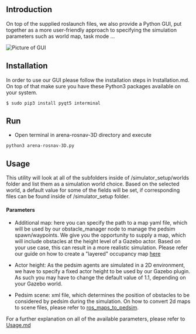 ## Introduction
On top of the supplied roslaunch files, we also provide a Python GUI, put together as a more user-friendly approach to specifying the simulation parameters such as world map, task mode ...

![Picture of GUI](https://i.ibb.co/3C4XZjx/Screenshot-20211020-184556.png)
## Installation
In order to use our GUI please follow the installation steps in Installation.md. On top of that make sure you have these Python3 packages available on your system.

    $ sudo pip3 install pyqt5 interminal
    
## Run

  - Open terminal in arena-rosnav-3D directory and execute
  ``` 
python3 arena-rosnav-3D.py
  ```  

## Usage

This utility will look at all of the subfolders inside of /simulator_setup/worlds folder and list them as a simulation world choice.
Based on the selected world, a default value for some of the fields will be set, if corresponding files can be found inside of /simulator_setup folder. 

#### Parameters
- Additional map: here you can specify the path to a map yaml file, which will be used by our obstacle_manager node to manage the pedsim spawn/waypoints.
We give you the opportunity to supply a map, which will include obstacles at the height level of a Gazebo actor. Based on your use case, this can result in a more realistic simulation.
Please refer our guide on how to create a "layered" occupancy map [here](https://github.com/Jacenty00/gazebo_ros_2Dmap_plugin)

- Actor height: As the pedsim agents are simulated in a 2D environment, we have to specify a fixed actor height to be used by our Gazebo plugin. As such you may have to change the default value of 1.1, depending on your Gazebo world.

- Pedsim scene: xml file, which determines the position of obstacles to be considered by pedsim during the simulation. On how to convert 2d maps to scene files, please refer to [ros_maps_to_pedsim](https://github.com/fverdoja/ros_maps_to_pedsim).

For a further explanation on all of the available parameters, please refer to [Usage.md](Usage.md)
